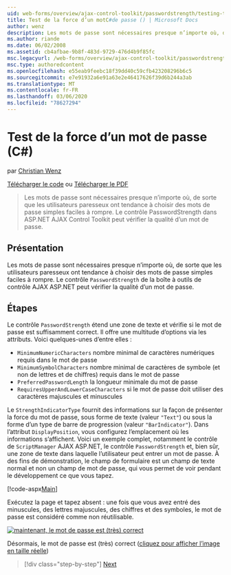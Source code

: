 ```yaml
---
uid: web-forms/overview/ajax-control-toolkit/passwordstrength/testing-the-strength-of-a-password-cs
title: Test de la force d’un motC#de passe () | Microsoft Docs
author: wenz
description: Les mots de passe sont nécessaires presque n’importe où, de sorte que les utilisateurs paresseux ont tendance à choisir des mots de passe simples faciles à rompre. Contrôle PasswordStrength dans l’ASP. N...
ms.author: riande
ms.date: 06/02/2008
ms.assetid: cb4afbae-9b8f-483d-9729-476d4b9f85fc
msc.legacyurl: /web-forms/overview/ajax-control-toolkit/passwordstrength/testing-the-strength-of-a-password-cs
msc.type: authoredcontent
ms.openlocfilehash: e55eab9feebc18f39dd40c59cfb423208296b6c5
ms.sourcegitcommit: e7e91932a6e91a63e2e46417626f39d6b244a3ab
ms.translationtype: MT
ms.contentlocale: fr-FR
ms.lasthandoff: 03/06/2020
ms.locfileid: "78627294"
---
```

# <a name="testing-the-strength-of-a-password-c"></a>Test de la force d’un mot de passe (C#)

par [Christian Wenz](https://github.com/wenz)

[Télécharger le code](https://download.microsoft.com/download/9/3/f/93f8daea-bebd-4821-833b-95205389c7d0/PasswordStrength0.cs.zip) ou [Télécharger le PDF](https://download.microsoft.com/download/2/d/c/2dc10e34-6983-41d4-9c08-f78f5387d32b/passwordstrength0CS.pdf)

> Les mots de passe sont nécessaires presque n’importe où, de sorte que les utilisateurs paresseux ont tendance à choisir des mots de passe simples faciles à rompre. Le contrôle PasswordStrength dans ASP.NET AJAX Control Toolkit peut vérifier la qualité d’un mot de passe.

## <a name="overview"></a>Présentation

Les mots de passe sont nécessaires presque n’importe où, de sorte que les utilisateurs paresseux ont tendance à choisir des mots de passe simples faciles à rompre. Le contrôle `PasswordStrength` de la boîte à outils de contrôle AJAX ASP.NET peut vérifier la qualité d’un mot de passe.

## <a name="steps"></a>Étapes

Le contrôle `PasswordStrength` étend une zone de texte et vérifie si le mot de passe est suffisamment correct. Il offre une multitude d’options via les attributs. Voici quelques-unes d’entre elles :

- `MinimumNumericCharacters` nombre minimal de caractères numériques requis dans le mot de passe
- `MinimumSymbolCharacters` nombre minimal de caractères de symbole (et non de lettres et de chiffres) requis dans le mot de passe
- `PreferredPasswordLength` la longueur minimale du mot de passe
- `RequiresUpperAndLowerCaseCharacters` si le mot de passe doit utiliser des caractères majuscules et minuscules

Le `StrengthIndicatorType` fournit des informations sur la façon de présenter la force du mot de passe, sous forme de texte (valeur `"Text"`) ou sous la forme d’un type de barre de progression (valeur `"BarIndicator"`). Dans l’attribut `DisplayPosition`, vous configurez l’emplacement où les informations s’affichent. Voici un exemple complet, notamment le contrôle de `ScriptManager` AJAX ASP.NET, le contrôle `PasswordStrength` et, bien sûr, une zone de texte dans laquelle l’utilisateur peut entrer un mot de passe. À des fins de démonstration, le champ de formulaire est un champ de texte normal et non un champ de mot de passe, qui vous permet de voir pendant le développement ce que vous tapez.

[!code-aspx[Main](testing-the-strength-of-a-password-cs/samples/sample1.aspx)]

Exécutez la page et tapez absent : une fois que vous avez entré des minuscules, des lettres majuscules, des chiffres et des symboles, le mot de passe est considéré comme non réutilisable.

[![maintenant, le mot de passe est (très) correct](testing-the-strength-of-a-password-cs/_static/image2.png)](testing-the-strength-of-a-password-cs/_static/image1.png)

Désormais, le mot de passe est (très) correct ([cliquez pour afficher l’image en taille réelle](testing-the-strength-of-a-password-cs/_static/image3.png))

> [!div class="step-by-step"]
> [Next](testing-the-strength-of-a-password-vb.md)
